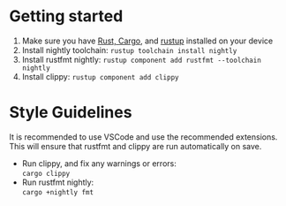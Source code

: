 # Getting started
1. Make sure you have [Rust, Cargo](https://www.rust-lang.org/learn/get-started), and [rustup](https://rustup.rs/) installed on your device
2. Install nightly toolchain: `rustup toolchain install nightly`
3. Install rustfmt nightly: `rustup component add rustfmt --toolchain nightly`
4. Install clippy: `rustup component add clippy`

# Style Guidelines
It is recommended to use VSCode and use the recommended extensions.  This will ensure that rustfmt and clippy are run automatically on save.
- Run clippy, and fix any warnings or errors:  
  `cargo clippy`
- Run rustfmt nightly:  
  `cargo +nightly fmt`

